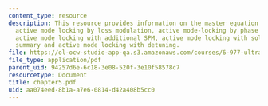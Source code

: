```yaml
---
content_type: resource
description: This resource provides information on the master equation of mode locking,
  active mode locking by loss modulation, active mode-locking by phase modulation,
  active mode locking with additional SPM, active mode locking with soliton formation,
  summary and active mode locking with detuning.
file: https://ol-ocw-studio-app-qa.s3.amazonaws.com/courses/6-977-ultrafast-optics-spring-2005/aa074eed8b1aa7e60814d42a408b5cc0_chapter5.pdf
file_type: application/pdf
parent_uid: 94257d6e-6c18-3e08-520f-3e10f58578c7
resourcetype: Document
title: chapter5.pdf
uid: aa074eed-8b1a-a7e6-0814-d42a408b5cc0
---
```

